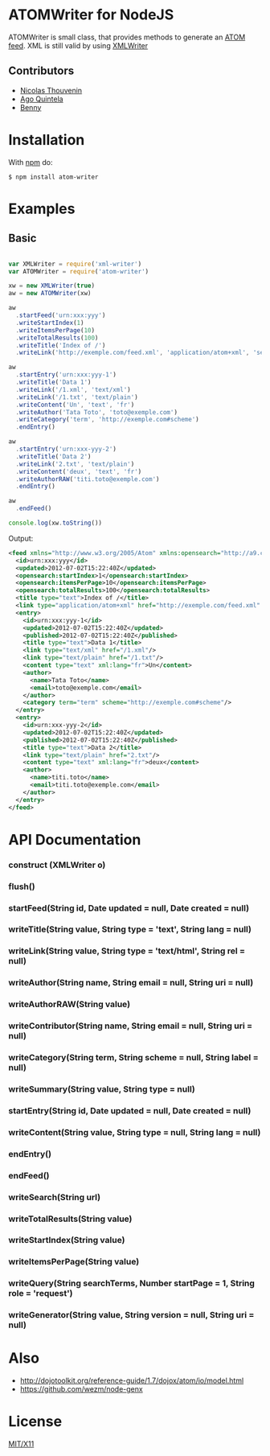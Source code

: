 # ATOMWriter for NodeJS


ATOMWriter is small class, that provides methods to generate an [ATOM feed](http://www.atomenabled.org/).
XML is still valid by using [XMLWriter](https://github.com/lindory-project/node-xml-writer)


## Contributors

  * [Nicolas Thouvenin](https://github.com/touv) 
  * [Ago Quintela](https://github.com/agoqui) 
  * [Benny](https://github.com/Benny-)


# Installation

With [npm](http://npmjs.org) do:

    $ npm install atom-writer


# Examples

## Basic
```javascript

var XMLWriter = require('xml-writer')
var ATOMWriter = require('atom-writer')

xw = new XMLWriter(true)
aw = new ATOMWriter(xw)

aw
  .startFeed('urn:xxx:yyy')
  .writeStartIndex(1)
  .writeItemsPerPage(10)
  .writeTotalResults(100)
  .writeTitle('Index of /')
  .writeLink('http://exemple.com/feed.xml', 'application/atom+xml', 'self')

aw
  .startEntry('urn:xxx:yyy-1')
  .writeTitle('Data 1')
  .writeLink('/1.xml', 'text/xml')
  .writeLink('/1.txt', 'text/plain')
  .writeContent('Un', 'text', 'fr')
  .writeAuthor('Tata Toto', 'toto@exemple.com')
  .writeCategory('term', 'http://exemple.com#scheme')
  .endEntry()

aw
  .startEntry('urn:xxx-yyy-2')
  .writeTitle('Data 2')
  .writeLink('2.txt', 'text/plain')
  .writeContent('deux', 'text', 'fr')
  .writeAuthorRAW('titi.toto@exemple.com')
  .endEntry()

aw
  .endFeed()

console.log(xw.toString())

```
Output:

```xml
<feed xmlns="http://www.w3.org/2005/Atom" xmlns:opensearch="http://a9.com/-/spec/opensearch/1.1/">
  <id>urn:xxx:yyy</id>
  <updated>2012-07-02T15:22:40Z</updated>
  <opensearch:startIndex>1</opensearch:startIndex>
  <opensearch:itemsPerPage>10</opensearch:itemsPerPage>
  <opensearch:totalResults>100</opensearch:totalResults>
  <title type="text">Index of /</title>
  <link type="application/atom+xml" href="http://exemple.com/feed.xml" rel="self"/>
  <entry>
    <id>urn:xxx:yyy-1</id>
    <updated>2012-07-02T15:22:40Z</updated>
    <published>2012-07-02T15:22:40Z</published>
    <title type="text">Data 1</title>
    <link type="text/xml" href="/1.xml"/>
    <link type="text/plain" href="/1.txt"/>
    <content type="text" xml:lang="fr">Un</content>
    <author>
      <name>Tata Toto</name>
      <email>toto@exemple.com</email>
    </author>
    <category term="term" scheme="http://exemple.com#scheme"/>
  </entry>
  <entry>
    <id>urn:xxx-yyy-2</id>
    <updated>2012-07-02T15:22:40Z</updated>
    <published>2012-07-02T15:22:40Z</published>
    <title type="text">Data 2</title>
    <link type="text/plain" href="2.txt"/>
    <content type="text" xml:lang="fr">deux</content>
    <author>
      <name>titi.toto</name>
      <email>titi.toto@exemple.com</email>
    </author>
  </entry>
</feed>
```
	
# API Documentation

### construct (XMLWriter o)
### flush()
### startFeed(String id, Date updated = null, Date created = null) 
### writeTitle(String value, String type = 'text', String lang = null)
### writeLink(String value, String type = 'text/html', String rel = null)
### writeAuthor(String name, String email = null, String uri = null)
### writeAuthorRAW(String value)
### writeContributor(String name, String email = null, String uri = null)
### writeCategory(String term, String scheme = null, String label = null)
### writeSummary(String value, String type = null)
### startEntry(String id, Date updated = null, Date created = null)
### writeContent(String value, String type = null, String lang = null)
### endEntry()
### endFeed()
### writeSearch(String url)
### writeTotalResults(String value)
### writeStartIndex(String value)
### writeItemsPerPage(String value)
### writeQuery(String searchTerms, Number startPage = 1, String role = 'request')
### writeGenerator(String value, String version = null, String uri = null)


# Also

* http://dojotoolkit.org/reference-guide/1.7/dojox/atom/io/model.html
* https://github.com/wezm/node-genx

# License

[MIT/X11](./LICENSE)
